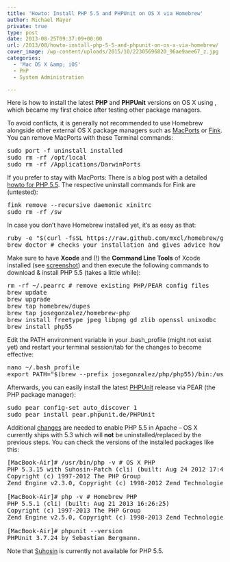```yaml
---
title: 'Howto: Install PHP 5.5 and PHPUnit on OS X via Homebrew'
author: Michael Mayer
private: true
type: post
date: 2013-08-25T09:37:09+00:00
url: /2013/08/howto-install-php-5-5-and-phpunit-on-os-x-via-homebrew/
cover_image: /wp-content/uploads/2015/10/22305696820_96ae9aee67_z.jpg
categories:
  - 'Mac OS X &amp; iOS'
  - PHP
  - System Administration

---
```

Here is how to install the latest **PHP** and **PHPUnit** versions on OS X using <Homebrew>, which became my first choice after testing other package managers.

To avoid conflicts, it is generally not recommended to use Homebrew alongside other external OS X package managers such as [MacPorts][1] or [Fink][2]. You can remove MacPorts with these Terminal commands:

<pre>sudo port -f uninstall installed
sudo rm -rf /opt/local
sudo rm -rf /Applications/DarwinPorts</pre>

If you prefer to stay with MacPorts: There is a blog post with a detailed [howto for PHP 5.5][3]. The respective uninstall commands for Fink are (untested):

<pre>fink remove --recursive daemonic xinitrc
sudo rm -rf /sw</pre>

In case you don&#8217;t have Homebrew installed yet, it&#8217;s as easy as that:

<pre>ruby -e "$(curl -fsSL https://raw.github.com/mxcl/homebrew/go)"
brew doctor # checks your installation and gives advice how to fix it</pre>

Make sure to have **Xcode** and (!) the **Command Line Tools** of Xcode installed (see [screenshot][4]) and then execute the following commands to download & install PHP 5.5 (takes a little while):

<pre>rm -rf ~/.pearrc # remove existing PHP/PEAR config files
brew update
brew upgrade
brew tap homebrew/dupes
brew tap josegonzalez/homebrew-php
brew install freetype jpeg libpng gd zlib openssl unixodbc
brew install php55</pre>

Edit the PATH environment variable in your .bash_profile (might not exist yet) and restart your terminal session/tab for the changes to become effective:

<pre>nano ~/.bash_profile
export PATH="$(brew --prefix josegonzalez/php/php55)/bin:/usr/local/bin:$PATH"</pre>

Afterwards, you can easily install the latest [PHPUnit][5] release via PEAR (the PHP package manager):

<pre>sudo pear config-set auto_discover 1
sudo pear install pear.phpunit.de/PHPUnit</pre>

Additional [changes][6] are needed to enable PHP 5.5 in Apache &#8211; OS X currently ships with 5.3 which will **not** be uninstalled/replaced by the previous steps. You can check the versions of the installed packages like this:

<pre>[MacBook-Air]# /usr/bin/php -v # OS X PHP
PHP 5.3.15 with Suhosin-Patch (cli) (built: Aug 24 2012 17:45:44)
Copyright (c) 1997-2012 The PHP Group
Zend Engine v2.3.0, Copyright (c) 1998-2012 Zend Technologies

[MacBook-Air]# php -v # Homebrew PHP
PHP 5.5.1 (cli) (built: Aug 21 2013 16:26:25)
Copyright (c) 1997-2013 The PHP Group
Zend Engine v2.5.0, Copyright (c) 1998-2013 Zend Technologies

[MacBook-Air]# phpunit --version
PHPUnit 3.7.24 by Sebastian Bergmann.</pre>

Note that [Suhosin][7] is currently not available for PHP 5.5.

 [1]: http://www.macports.org/
 [2]: http://fink.thetis.ig42.org/
 [3]: http://blog.bobbyallen.me/2013/07/30/installing-php-and-mysql-on-macosx-using-macports-for-development/
 [4]: http://i.stack.imgur.com/RU8OY.png
 [5]: http://phpunit.de/manual/current/en/index.html
 [6]: https://github.com/josegonzalez/homebrew-php/blob/master/README.md
 [7]: https://github.com/stefanesser/suhosin/issues/20
